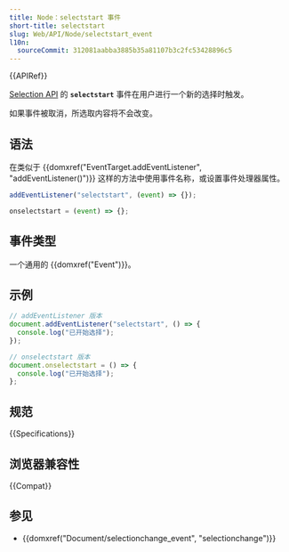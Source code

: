 ```yaml
---
title: Node：selectstart 事件
short-title: selectstart
slug: Web/API/Node/selectstart_event
l10n:
  sourceCommit: 312081aabba3885b35a81107b3c2fc53428896c5
---
```


{{APIRef}}

[Selection API](/zh-CN/docs/Web/API/Selection) 的 **`selectstart`** 事件在用户进行一个新的选择时触发。

如果事件被取消，所选取内容将不会改变。

## 语法

在类似于 {{domxref("EventTarget.addEventListener", "addEventListener()")}} 这样的方法中使用事件名称，或设置事件处理器属性。

```js
addEventListener("selectstart", (event) => {});

onselectstart = (event) => {};
```

## 事件类型

一个通用的 {{domxref("Event")}}。

## 示例

```js
// addEventListener 版本
document.addEventListener("selectstart", () => {
  console.log("已开始选择");
});

// onselectstart 版本
document.onselectstart = () => {
  console.log("已开始选择");
};
```

## 规范

{{Specifications}}

## 浏览器兼容性

{{Compat}}

## 参见

- {{domxref("Document/selectionchange_event", "selectionchange")}}

